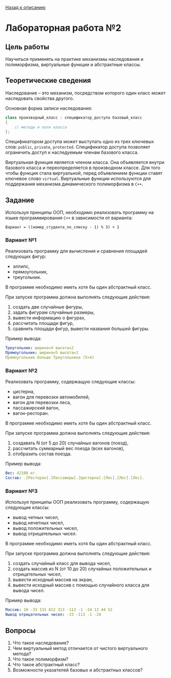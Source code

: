 [Назад к описанию](https://github.com/Vladislav-Lyuminarskiy/OOP-course)

# Лабораторная работа №2

## Цель работы

Научиться применять на практике механизмы наследования и полиморфизма, виртуальные функции и абстрактные классы.

## Теоретические сведения

Наследование – это механизм, посредством которого один класс может наследовать свойства другого.

Основная форма записи наследования:

```c++
class производный_клаcc : спецификатор_доступа базовый_класс
{
    // методы и поля класса
};
```

Спецификатором доступа может выступать одно из трех ключевых слов: `public`, `private`, `protected`. Спецификатор доступа позволяет ограничить доступ к наследуемым членам базового класса.

Виртуальная функция является членом класса. Она объявляется внутри базового класса и переопределяется в производном классе. Для того чтобы функция стала виртуальной, перед объявлением функции ставят ключевое слово `virtual`. Виртуальные функции используются для поддержания механизма динамического полиморфизма в `С++`.

## Задание

Используя принципы ООП, необходимо реализовать программу на языке программирования `С++` в зависимости от варианта:

```
Вариант = ((номер_студента_по_списку - 1) % 3) + 1
```

### Вариант №1

Реализовать программу для вычисления и сравнения площадей следующих фигур:
- эллипс,
- прямоугольник,
- треугольник.

В программе необходимо иметь хотя бы один абстрактный класс.

При запуске программа должна выполнять следующие действия:
1. создать две случайные фигуры,
2. задать фигурам случайные размеры,
3. вывести информацию о фигурах,
4. рассчитать площади фигур,
5. сравнить площади фигур, вывести названия большей фигуры.

Пример вывода:

```yaml
Треугольник: ширина=4 высота=2
Прямоугольник: ширина=5 высота=1
Прямоугольник больше Треугольника (5>4)
```

### Вариант №2

Реализовать программу, содержащую следующие классы:
- цистерна,
- вагон для перевозки автомобилей,
- вагон для перевозки леса,
- пассажирский вагон,
- вагон-ресторан.

В программе необходимо иметь хотя бы один абстрактный класс.

При запуске программа должна выполнять следующие действия:
1. создавать N (от 5 до 20) случайных вагонов (поезд),
2. рассчитать суммарный вес поезда (всех вагонов),
3. отобразить состав поезда.

Пример вывода:

```yaml
Вес: 42100 кг.
Состав: .[Ресторан].[Пассажиры].[Цистерна].[Лес].[Лес].[Лес].
```

### Вариант №3

Используя принципы ООП реализовать программу, содержащую следующие классы:
- вывод четных чисел,
- вывод нечетных чисел,
- вывод положительных чисел,
- вывод отрицательных чисел.

В программе необходимо иметь хотя бы один абстрактный класс.

При запуске программа должна выполнять следующие действия:
1. создать случайный класс для вывода чисел,
2. создать массив из N (от 10 до 20) случайных положительных и отрицательных чисел,
3. вывести исходный массив на экран,
4. вывести исходный массив с помощью случайного класса для вывода чисел.

Пример вывода:

```yaml
Массив: 10 -33 131 812 313 -113 -1 -24 13 44 52
Вывод отрицательных чисел: -33 -113 -1 -24
```

## Вопросы

1. Что такое наследование?
2. Чем виртуальный метод отличается от чистого виртуального метода?
3. Что такое полиморфизм?
4. Что такое абстрактный класс?
5. Возможности указателей базовых и абстрактных классов?